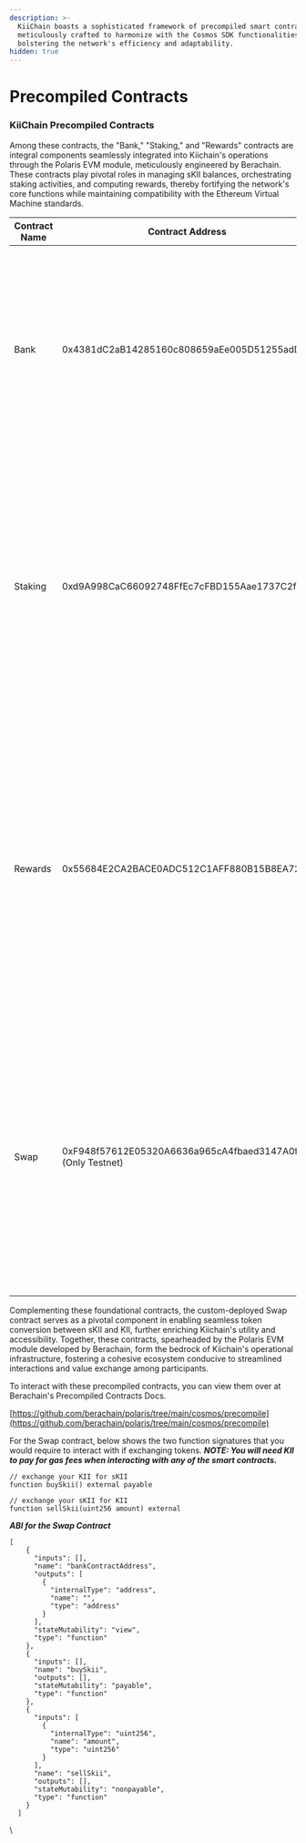```yaml
---
description: >-
  KiiChain boasts a sophisticated framework of precompiled smart contracts
  meticulously crafted to harmonize with the Cosmos SDK functionalities,
  bolstering the network's efficiency and adaptability.
hidden: true
---
```


# Precompiled Contracts

### **KiiChain Precompiled Contracts**

Among these contracts, the "Bank," "Staking," and "Rewards" contracts are integral components seamlessly integrated into Kiichain's operations through the Polaris EVM module, meticulously engineered by Berachain. These contracts play pivotal roles in managing sKII balances, orchestrating staking activities, and computing rewards, thereby fortifying the network's core functions while maintaining compatibility with the Ethereum Virtual Machine standards.

| Contract Name | Contract Address                                          | Description                                                                                                                                                                                                                                                                           |
| ------------- | --------------------------------------------------------- | ------------------------------------------------------------------------------------------------------------------------------------------------------------------------------------------------------------------------------------------------------------------------------------- |
| Bank          | 0x4381dC2aB14285160c808659aEe005D51255adD7                | The Bank contract governs the determination of sKII balances associated with individual addresses, serving as the cornerstone for transactional integrity and account management within Kiichain.                                                                                     |
| Staking       | 0xd9A998CaC66092748FfEc7cFBD155Aae1737C2fF                | The Staking contract intricately manages the staking functionality within Kiichain, including the delegation of sKII tokens to validators and the maintenance of staking balances, ensuring the robustness and security of the network's consensus mechanism.                         |
| Rewards       | 0x55684E2CA2BACE0ADC512C1AFF880B15B8EA7214                | The Rewards contract plays a crucial role in computing and distributing accumulated rewards stemming from the staking activity within Kiichain, fostering incentivization and participation among network participants through fair and transparent reward allocation mechanisms.     |
| Swap          | 0xF948f57612E05320A6636a965cA4fbaed3147A0f (Only Testnet) | The custom-deployed Swap contract facilitates the seamless exchange of sKII tokens to KII and vice versa, enabling fluid token interoperability and liquidity provision within the Kiichain ecosystem, thereby enhancing user accessibility and utility across token functionalities. |

Complementing these foundational contracts, the custom-deployed Swap contract serves as a pivotal component in enabling seamless token conversion between sKII and KII, further enriching Kiichain's utility and accessibility. Together, these contracts, spearheaded by the Polaris EVM module developed by Berachain, form the bedrock of Kiichain's operational infrastructure, fostering a cohesive ecosystem conducive to streamlined interactions and value exchange among participants.

To interact with these precompiled contracts, you can view them over at Berachain's Precompiled Contracts Docs.

[https://github.com/berachain/polaris/tree/main/cosmos/precompile](https://github.com/berachain/polaris/tree/main/cosmos/precompile)

For the Swap contract, below shows the two function signatures that you would require to interact with if exchanging tokens. _**NOTE: You will need KII to pay for gas fees when interacting with any of the smart contracts.**_

```
// exchange your KII for sKII
function buySkii() external payable

// exchange your sKII for KII
function sellSkii(uint256 amount) external
```

_**ABI for the Swap Contract**_

```
[
    {
      "inputs": [],
      "name": "bankContractAddress",
      "outputs": [
        {
          "internalType": "address",
          "name": "",
          "type": "address"
        }
      ],
      "stateMutability": "view",
      "type": "function"
    },
    {
      "inputs": [],
      "name": "buySkii",
      "outputs": [],
      "stateMutability": "payable",
      "type": "function"
    },
    {
      "inputs": [
        {
          "internalType": "uint256",
          "name": "amount",
          "type": "uint256"
        }
      ],
      "name": "sellSkii",
      "outputs": [],
      "stateMutability": "nonpayable",
      "type": "function"
    }
  ] 
```

\

